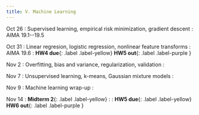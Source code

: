 ```yaml
---
title: V. Machine Learning
---
```


Oct 26
: Supervised learning, empirical risk minimization, gradient descent 
  : AIMA 19.1--19.5

Oct 31
: Linear regresion, logistic regression, nonlinear feature transforms
  : AIMA 19.6
: **HW4 due**{: .label .label-yellow} **HW5 out**{: .label .label-purple }

Nov 2
: Overfitting, bias and variance, regularization, validation
  : 

Nov 7
: Unsupervised learning, k-means, Gaussian mixture models
  : 

Nov 9
: Machine learning wrap-up
  : 

Nov 14
: **Midterm 2**{: .label .label-yellow}
  : 
: **HW5 due**{: .label .label-yellow} **HW6 out**{: .label .label-purple }